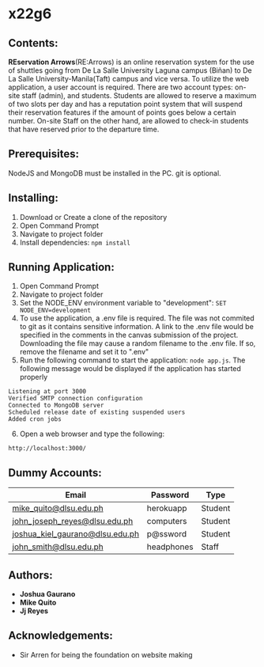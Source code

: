 # x22g6

## Contents:
**REservation Arrows**(RE:Arrows) is an online reservation system for the use of shuttles going from De La Salle University Laguna campus (Biñan) to De La Salle University-Manila(Taft) campus and vice versa. To utilize the web application, a user account is required.  There are two account types: on-site staff (admin), and students. Students are allowed to reserve a maximum of two slots per day and has a reputation point system that will suspend their reservation features if the amount of points goes below a certain number. On-site Staff on the other hand, are allowed to check-in students that have reserved prior to the departure time.

## Prerequisites: 
NodeJS and MongoDB must be installed in the PC. git is optional.

## Installing: 
1. Download or Create a clone of the repository
2. Open Command Prompt 
3. Navigate to project folder
4. Install dependencies: `npm install`

## Running Application:
1. Open Command Prompt 
2. Navigate to project folder
3. Set the NODE_ENV environment variable to "development": `SET NODE_ENV=development` 
4. To use the application, a .env file is required.  The file was not commited to git as it contains sensitive information.  A link to the .env file would be specified in the comments in the canvas submission of the project. Downloading the file may cause a random filename to the .env file. If so, remove the filename and set it to ".env"
5. Run the following command to start the application: `node app.js`.  The following message would be displayed if the application has started properly
```
Listening at port 3000
Verified SMTP connection configuration
Connected to MongoDB server
Scheduled release date of existing suspended users
Added cron jobs
```
6. Open a web browser and type the following:
```
http://localhost:3000/
```

## Dummy Accounts:
| Email                      | Password   | Type    |
|----------------------------|------------|---------|
| mike_quito@dlsu.edu.ph     | herokuapp | Student   |
| john_joseph_reyes@dlsu.edu.ph       | computers  | Student |
| joshua_kiel_gaurano@dlsu.edu.ph | p@ssword   | Student |
| john_smith@dlsu.edu.ph | headphones | Staff |

## Authors:
* **Joshua Gaurano** 
* **Mike Quito**
* **Jj Reyes**


## Acknowledgements:
* Sir Arren for being the foundation on website making
